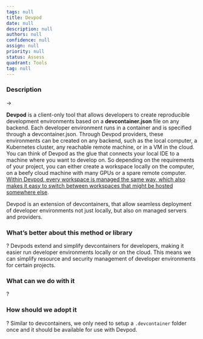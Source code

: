 ```yaml
---
tags: null
title: Devpod
date: null
description: null
authors: null
confidence: null
assign: null
priority: null
status: Assess
quadrant: Tools
tag: null
---
```


<!-- table_of_contents f9784ea6-bc24-4b76-a097-e07b6e0cec47 -->

### Description
→ 

**Devpod** is a client-only tool that allows developers to create reproducible development environments based on a **devcontainer.json** file on any backend. Each developer environment runs in a container and is specified through a devcontainer.json. Through Devpod providers, these environments can be created on any backend, such as the local computer, a Kubernetes cluster, any reachable remote machine, or in a VM in the cloud. You can think of Devpod as the glue that connects your local IDE to a machine where you want to develop on. So depending on the requirements of your project, you can either create a workspace locally on the computer, on a beefy cloud machine with many GPUs or a spare remote computer. [Within Devpod, every workspace is managed the same way, which also makes it easy to switch between workspaces that might be hosted somewhere else](https://github.com/loft-sh/devpod).

Devpod is an extension of devcontainers, that allow seamless deployment of developer environments not just locally, but also on managed servers and providers.

### What’s better about this method or library
? Devpods extend and simplify devcontainers for developers, making it easier run developer environments locally or on the cloud. This means we can simplify resource and security management of developer environments for certain projects.

### What can we do with it
? 

### How should we adopt it
? Similar to devcontainers, we only need to setup a `.devcontainer` folder once and it should be available for use with Devpod. 

<!-- child_database c91c99c6-6058-4b39-8182-62e092c5b19a -->
